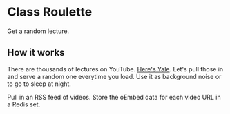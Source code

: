 Class Roulette
==============

Get a random lecture.

How it works
------------

There are thousands of lectures on YouTube. [Here's Yale](http://www.youtube.com/user/YaleCourses). Let's pull those in and serve a random one everytime you load. Use it as background noise or to go to sleep at night.

Pull in an RSS feed of videos. Store the oEmbed data for each video URL in a Redis set.